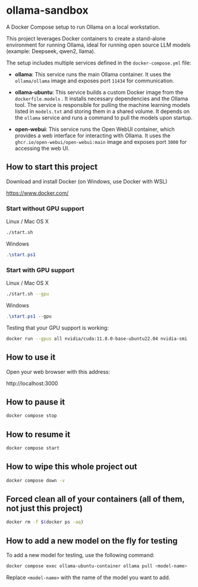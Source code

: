 # ollama-sandbox

A Docker Compose setup to run Ollama on a local workstation. 

This project leverages Docker containers to create a stand-alone environment for running Ollama, ideal for running open source LLM models (example: Deepseek, qwen2, llama). 

The setup includes multiple services defined in the `docker-compose.yml` file:

- **ollama**: This service runs the main Ollama container. It uses the `ollama/ollama` image and exposes port `11434` for communication.

- **ollama-ubuntu**: This service builds a custom Docker image from the `dockerfile.models` . It installs necessary dependencies and the Ollama tool. The service is responsible for pulling the machine learning models listed in `models.txt` and storing them in a shared volume. It depends on the `ollama` service and runs a command to pull the models upon startup.

- **open-webui**: This service runs the Open WebUI container, which provides a web interface for interacting with Ollama. It uses the `ghcr.io/open-webui/open-webui:main` image and exposes port `3000` for accessing the web UI.

## How to start this project

Download and install Docker (on Windows, use Docker with WSL)

https://www.docker.com/

### Start without GPU support

Linux / Mac OS X

```bash
./start.sh
```

Windows 

```powershell
.\start.ps1
```

### Start with GPU support

Linux / Mac OS X

```bash
./start.sh --gpu
```

Windows 

```powershell
.\start.ps1 --gpu
```

Testing that your GPU support is working:

```bash
docker run --gpus all nvidia/cuda:11.8.0-base-ubuntu22.04 nvidia-smi
```

## How to use it

Open your web browser with this address:

http://localhost:3000

## How to pause it

```bash
docker compose stop
```

## How to resume it

```bash
docker compose start
```

## How to wipe this whole project out

```bash
docker compose down -v
```

## Forced clean all of your containers (all of them, not just this project)

```bash
docker rm -f $(docker ps -aq)
```

## How to add a new model on the fly for testing

To add a new model for testing, use the following command:

```bash
docker compose exec ollama-ubuntu-container ollama pull <model-name>
```

Replace `<model-name>` with the name of the model you want to add.
